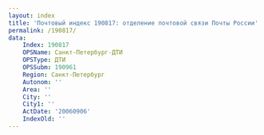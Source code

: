 ```yaml
---
layout: index
title: 'Почтовый индекс 190817: отделение почтовой связи Почты России'
permalink: /190817/
data:
    Index: 190817
    OPSName: Санкт-Петербург-ДТИ
    OPSType: ДТИ
    OPSSubm: 190961
    Region: Санкт-Петербург
    Autonom: ''
    Area: ''
    City: ''
    City1: ''
    ActDate: '20060906'
    IndexOld: ''
---
```

